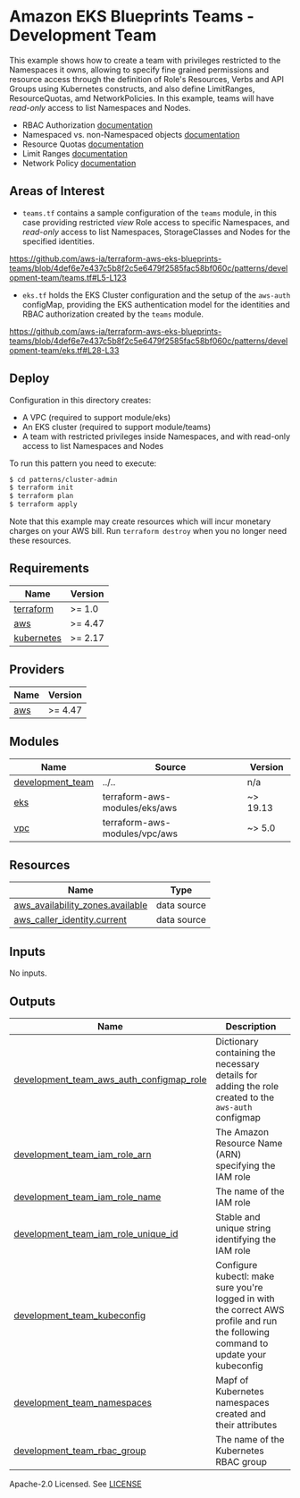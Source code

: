 # Amazon EKS Blueprints Teams - Development Team

This example shows how to create a team with privileges restricted to the Namespaces it owns, allowing to specify fine grained permissions and resource access through the definition of Role's Resources, Verbs and API Groups using Kubernetes constructs, and also define LimitRanges, ResourceQuotas, amd NetworkPolicies. In this example, teams will have *read-only* access to list Namespaces and Nodes.

- RBAC Authorization [documentation](https://kubernetes.io/docs/reference/access-authn-authz/rbac/)
- Namespaced vs. non-Namespaced objects [documentation](https://kubernetes.io/docs/concepts/overview/working-with-objects/namespaces/#not-all-objects-are-in-a-namespace)
- Resource Quotas [documentation](https://kubernetes.io/docs/concepts/policy/resource-quotas/)
- Limit Ranges [documentation](https://kubernetes.io/docs/concepts/policy/limit-range/)
- Network Policy [documentation](https://kubernetes.io/docs/concepts/services-networking/network-policies/)

## Areas of Interest

- `teams.tf` contains a sample configuration of the `teams` module, in this case providing restricted *view* Role access to specific Namespaces, and *read-only* access to list Namespaces, StorageClasses and Nodes for the specified identities.

https://github.com/aws-ia/terraform-aws-eks-blueprints-teams/blob/4def6e7e437c5b8f2c5e6479f2585fac58bf060c/patterns/development-team/teams.tf#L5-L123

- `eks.tf` holds the EKS Cluster configuration and the setup of the `aws-auth` configMap, providing the EKS authentication model for the identities and RBAC authorization created by the `teams` module.

https://github.com/aws-ia/terraform-aws-eks-blueprints-teams/blob/4def6e7e437c5b8f2c5e6479f2585fac58bf060c/patterns/development-team/eks.tf#L28-L33

## Deploy

Configuration in this directory creates:

- A VPC (required to support module/eks)
- An EKS cluster (required to support module/teams)
- A team with restricted privileges inside Namespaces, and with read-only access to list Namespaces and Nodes

To run this pattern you need to execute:

```bash
$ cd patterns/cluster-admin
$ terraform init
$ terraform plan
$ terraform apply
```

Note that this example may create resources which will incur monetary charges on your AWS bill. Run `terraform destroy` when you no longer need these resources.

<!-- BEGINNING OF PRE-COMMIT-TERRAFORM DOCS HOOK -->
## Requirements

| Name | Version |
|------|---------|
| <a name="requirement_terraform"></a> [terraform](#requirement\_terraform) | >= 1.0 |
| <a name="requirement_aws"></a> [aws](#requirement\_aws) | >= 4.47 |
| <a name="requirement_kubernetes"></a> [kubernetes](#requirement\_kubernetes) | >= 2.17 |

## Providers

| Name | Version |
|------|---------|
| <a name="provider_aws"></a> [aws](#provider\_aws) | >= 4.47 |

## Modules

| Name | Source | Version |
|------|--------|---------|
| <a name="module_development_team"></a> [development\_team](#module\_development\_team) | ../.. | n/a |
| <a name="module_eks"></a> [eks](#module\_eks) | terraform-aws-modules/eks/aws | ~> 19.13 |
| <a name="module_vpc"></a> [vpc](#module\_vpc) | terraform-aws-modules/vpc/aws | ~> 5.0 |

## Resources

| Name | Type |
|------|------|
| [aws_availability_zones.available](https://registry.terraform.io/providers/hashicorp/aws/latest/docs/data-sources/availability_zones) | data source |
| [aws_caller_identity.current](https://registry.terraform.io/providers/hashicorp/aws/latest/docs/data-sources/caller_identity) | data source |

## Inputs

No inputs.

## Outputs

| Name | Description |
|------|-------------|
| <a name="output_development_team_aws_auth_configmap_role"></a> [development\_team\_aws\_auth\_configmap\_role](#output\_development\_team\_aws\_auth\_configmap\_role) | Dictionary containing the necessary details for adding the role created to the `aws-auth` configmap |
| <a name="output_development_team_iam_role_arn"></a> [development\_team\_iam\_role\_arn](#output\_development\_team\_iam\_role\_arn) | The Amazon Resource Name (ARN) specifying the IAM role |
| <a name="output_development_team_iam_role_name"></a> [development\_team\_iam\_role\_name](#output\_development\_team\_iam\_role\_name) | The name of the IAM role |
| <a name="output_development_team_iam_role_unique_id"></a> [development\_team\_iam\_role\_unique\_id](#output\_development\_team\_iam\_role\_unique\_id) | Stable and unique string identifying the IAM role |
| <a name="output_development_team_kubeconfig"></a> [development\_team\_kubeconfig](#output\_development\_team\_kubeconfig) | Configure kubectl: make sure you're logged in with the correct AWS profile and run the following command to update your kubeconfig |
| <a name="output_development_team_namespaces"></a> [development\_team\_namespaces](#output\_development\_team\_namespaces) | Mapf of Kubernetes namespaces created and their attributes |
| <a name="output_development_team_rbac_group"></a> [development\_team\_rbac\_group](#output\_development\_team\_rbac\_group) | The name of the Kubernetes RBAC group |
<!-- END OF PRE-COMMIT-TERRAFORM DOCS HOOK -->

Apache-2.0 Licensed. See [LICENSE](https://github.com/aws-ia/terraform-aws-eks-blueprints-teams/blob/main/LICENSE)

